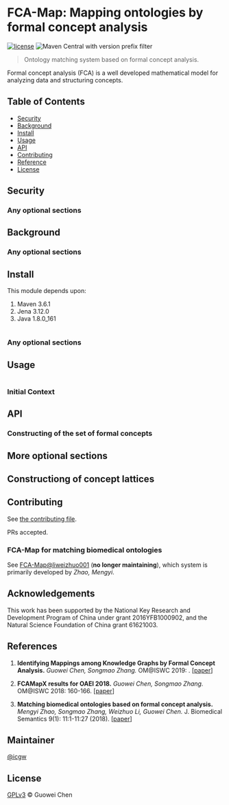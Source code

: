FCA-Map: Mapping ontologies by formal concept analysis
======================================================

[![license](https://img.shields.io/github/license/icgw/FCA-Map)](LICENSE)
![Maven Central with version prefix filter](https://img.shields.io/maven-central/v/org.apache.maven/maven-repository-metadata/3.6.1)

> Ontology matching system based on formal concept analysis.

Formal concept analysis (FCA) is a well developed mathematical model for analyzing data and structuring concepts.

## Table of Contents

- [Security](#security)
- [Background](#background)
- [Install](#install)
- [Usage](#usage)
- [API](#api)
- [Contributing](#contributing)
- [Reference](#reference)
- [License](#license)

## Security

### Any optional sections

## Background

### Any optional sections

## Install

This module depends upon:
1. Maven 3.6.1
2. Jena 3.12.0
3. Java 1.8.0\_161

```
```

### Any optional sections

## Usage

```
```

### Initial Context

## API

### Constructing of the set of formal concepts

## More optional sections

## Constructiong of concept lattices

## Contributing

See [the contributing file](CONTRIBUTING.md).

PRs accepted.

### FCA-Map for matching biomedical ontologies

See [FCA-Map@liweizhuo001](https://github.com/liweizhuo001/FCA-Map) (**no longer maintaining**), which system is primarily developed by _Zhao, Mengyi_.

## Acknowledgements

This work has been supported by the National Key Research and Development Program of China under grant 2016YFB1000902, and the Natural Science Foundation of China grant 61621003.

## References

1. **Identifying Mappings among Knowledge Graphs by Formal Concept Analysis.** _Guowei Chen, Songmao Zhang._ OM@ISWC 2019: . [[paper](http://disi.unitn.it/~pavel/om2019/papers/om2019_LTpaper3.pdf)]

2. **FCAMapX results for OAEI 2018.** _Guowei Chen, Songmao Zhang._ OM@ISWC 2018: 160-166. [[paper](http://ceur-ws.org/Vol-2288/oaei18_paper7.pdf)]

3. **Matching biomedical ontologies based on formal concept analysis.** _Mengyi Zhao, Songmao Zhang, Weizhuo Li, Guowei Chen._ J. Biomedical Semantics 9(1): 11:1-11:27 (2018). [[paper](https://jbiomedsem.biomedcentral.com/articles/10.1186/s13326-018-0178-9)]

## Maintainer

[@icgw](https://github.com/icgw)

## License

[GPLv3](LICENSE) © Guowei Chen
